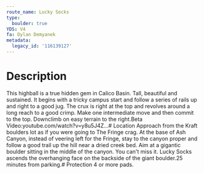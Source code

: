 ```yaml
---
route_name: Lucky Socks
type:
  boulder: true
YDS: V4
fa: Dylan Demyanek
metadata:
  legacy_id: '116139127'
---
```

# Description
This highball is a true hidden gem in Calico Basin. Tall, beautiful and sustained. It begins with a tricky campus start and follow a series of rails up and right to a good jug. The crux is right at the top and revolves around a long reach to a good crimp. Make one intermediate move and then commit to the top. Downclimb on easy terrain to the right.Beta Video:youtube.com/watch?v=y8u5J4Z…# Location
Approach from the Kraft boulders lot as if you were going to The Fringe crag. At the base of Ash Canyon, instead of veering left for the Fringe, stay to the canyon proper and follow a good trail up the hill near a dried creek bed. Aim at a gigantic boulder sitting in the middle of the canyon. You can't miss it. Lucky Socks ascends the overhanging face on the backside of the giant boulder.25 minutes from parking.# Protection
4 or more pads.